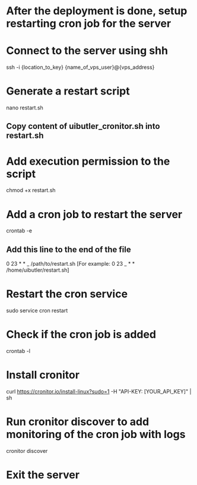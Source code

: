 # After the deployment is done, setup restarting cron job for the server

# Connect to the server using shh

ssh -i {location_to_key} {name_of_vps_user}@{vps_address}

# Generate a restart script

nano restart.sh

## Copy content of uibutler_cronitor.sh into restart.sh

# Add execution permission to the script

chmod +x restart.sh

# Add a cron job to restart the server

crontab -e

## Add this line to the end of the file

0 23 \* \* _ /path/to/restart.sh [For example: 0 23 _ \* \* /home/uibutler/restart.sh]

# Restart the cron service

sudo service cron restart

# Check if the cron job is added

crontab -l

# Install cronitor

curl https://cronitor.io/install-linux?sudo=1 -H "API-KEY: [YOUR_API_KEY]" | sh

# Run cronitor discover to add monitoring of the cron job with logs

cronitor discover

# Exit the server
